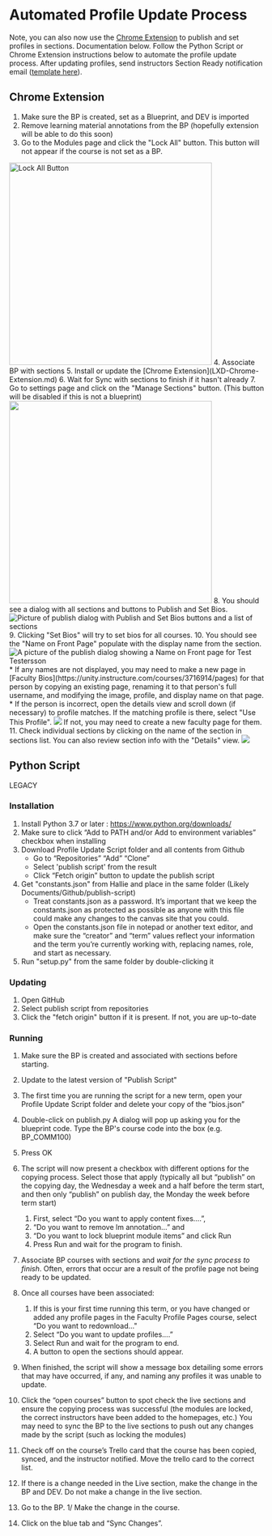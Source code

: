 # Automated Profile Update Process

Note, you can also now use the [Chrome Extension](#chrome-extension) to publish and set profiles in sections. Documentation below.
Follow the Python Script or Chrome Extension instructions below to automate the profile update process. 
After updating profiles, send instructors Section Ready notification email ([template here](https://docs.google.com/document/d/1EnO5nX2CvNVkpvtp2yMEeEchIK0mFt75HdjuzJhdbiw/edit#heading)). 


## Chrome Extension
1. Make sure the BP is created, set as a Blueprint, and DEV is imported
2. Remove learning material annotations from the BP (hopefully extension will be able to do this soon)
3. Go to the Modules page and click the "Lock All" button. This button will not appear if the course is not set as a BP.
<img alt="Lock All Button" src="lock-all.png" width="400"/>
4. Associate BP with sections 
5. Install or update the [Chrome Extension](LXD-Chrome-Extension.md) 
6. Wait for Sync with sections to finish if it hasn't already
7. Go to settings page and click on the "Manage Sections" button. (This button will be disabled if this is not a blueprint)
   <img src="manage-sections.png" width="400"/>
8. You should see a dialog with all sections and buttons to Publish and Set Bios.
<img alt="Picture of publish dialog with Publish and Set Bios buttons and a list of sections" src="publish-dialog.png"/>
9. Clicking "Set Bios" will try to set bios for all courses. 
10. You should see the "Name on Front Page" populate with the display name from the section. 
   <img alt="A picture of the publish dialog showing a Name on Front page for Test Testersson" src="name-on-front-page.png"/>
   * If any names are not displayed, you may need to make a new page in [Faculty Bios](https://unity.instructure.com/courses/3716914/pages)
for that person by copying an existing page, renaming it to that person's full username, and modifying the image, profile, and display name on that page.
   * If the person is incorrect, open the details view and scroll down (if necessary) to profile matches. If the matching profile is there, select "Use This Profile".
   <img src="profile-match.png"/>
If not, you may need to create a new faculty page for them. 
11. Check individual sections by clicking on the name of the section in sections list. You can also review section info with the "Details" view.
   <img src="profile-details-1.png"/>


## Python Script
LEGACY
### Installation
1. Install Python 3.7 or later : https://www.python.org/downloads/
2. Make sure to click “Add to PATH and/or Add to environment variables” checkbox when installing
3. Download Profile Update Script folder and all contents from Github
   * Go to “Repositories” “Add” “Clone”
   * Select 'publish script' from the result
   * Click “Fetch origin” button to update the publish script
4. Get "constants.json" from Hallie and place in the same folder  (Likely Documents/Github/publish-script)
   * Treat constants.json as a password. It’s important that we keep the constants.json as protected as possible as anyone with this file could make any changes to the canvas site that you could.
   * Open the constants.json file in notepad or another text editor, and make sure the “creator” and “term” values reflect your information and the term you’re currently working with, replacing names, role, and start as necessary.
5. Run "setup.py" from the same folder by double-clicking it

### Updating
1. Open GitHub
2. Select publish script from repositories
3. Click the "fetch origin" button if it is present. If not, you are up-to-date

### Running
1. Make sure the BP is created and associated with sections before starting.
2. Update to the latest version of "Publish Script"
3. The first time you are running the script for a new term, open your Profile Update Script folder and delete your copy of the “bios.json”
4. Double-click on publish.py A dialog will pop up asking you for the blueprint code. Type the BP's course code into the box (e.g. BP_COMM100)
5. Press OK
6. The script will now present a checkbox with different options for the copying process. Select those that apply (typically all but “publish” on the copying day, the Wednesday a week and a half before the term start, and then only “publish” on publish day, the Monday the week before term start)
   1. First, select “Do you want to apply content fixes….”,
   2. “Do you want to remove lm annotation…” and
   3. “Do you want to lock blueprint module items” and click Run
   4. Press Run and wait for the program to finish.

7. Associate BP courses with sections and *wait for the sync process to finish*. Often, errors that occur are a result of the profile page not being ready to be updated.
8. Once all courses have been associated:
   1. If this is your first time running this term, or you have changed or added any profile pages in the Faculty Profile Pages course, select “Do you want to redownload…"
   2. Select “Do you want to update profiles….”
   3. Select Run and wait for the program to end.
   4. A button to open the sections should appear.
9. When finished, the script will show a message box detailing some errors that may have occurred, if any, and naming any profiles it was unable to update.
10. Click the “open courses” button to spot check the live sections and ensure the copying process was successful (the modules are locked, the correct instructors have been added to the homepages, etc.)
    You may need to sync the BP to the live sections to push out any changes made by the script (such as locking the modules)
11. Check off on the course’s Trello card that the course has been copied, synced, and the instructor notified. Move the trello card to the correct list.
12. If there is a change needed in the Live section, make the change in the BP and DEV. Do not make a change in the live section.
13. Go to the BP.
    1/ Make the change in the course.
14. Click on the blue tab and “Sync Changes”.
